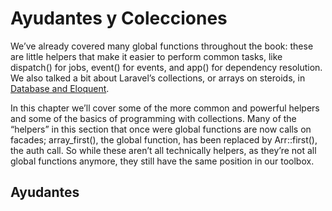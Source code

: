 # Ayudantes y Colecciones

We’ve already covered many global functions throughout the book: these are little
helpers that make it easier to perform common tasks, like dispatch() for jobs,
event() for events, and app() for dependency resolution. We also talked a bit about Laravel’s collections, or arrays on steroids, in [Database and Eloquent](../databases-and-eloquent/configuration.html).

In this chapter we’ll cover some of the more common and powerful helpers and some
of the basics of programming with collections. Many of the “helpers” in this section
that once were global functions are now calls on facades; array_first(), the global
function, has been replaced by Arr::first(), the auth call. So while these aren’t all
technically helpers, as they’re not all global functions anymore, they still have the
same position in our toolbox.

## Ayudantes

